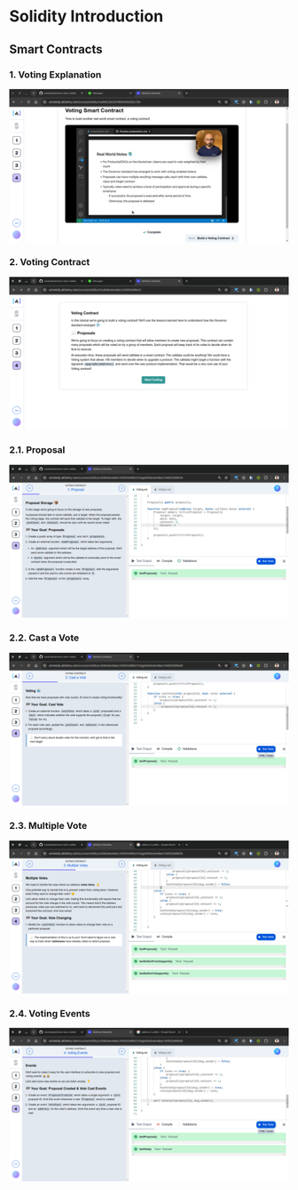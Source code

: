 # Solidity Introduction

## Smart Contracts

### 1. Voting Explanation

![](screenshots/1_voting_explanation.png)

### 2. Voting Contract

![](screenshots/2_voting_contract.png)

### 2.1. Proposal

![](<screenshots/2(1)_proposal.png>)

### 2.2. Cast a Vote

![](<screenshots/2(2)_cast_a_vote.png>)

### 2.3. Multiple Vote

![](<screenshots/2(3)_multiple_votes.png>)

### 2.4. Voting Events

![](<screenshots/2(4)_voting_events.png>)
